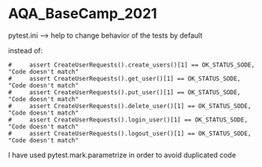 # AQA_BaseCamp_2021
pytest.ini --> help to change behavior of the tests by default

instead of:

    #     assert CreateUserRequests().create_users()[1] == OK_STATUS_SODE, "Code doesn't match"
    #     assert CreateUserRequests().get_user()[1] == OK_STATUS_SODE, "Code doesn't match"
    #     assert CreateUserRequests().put_user()[1] == OK_STATUS_SODE, "Code doesn't match"
    #     assert CreateUserRequests().delete_user()[1] == OK_STATUS_SODE, "Code doesn't match"
    #     assert CreateUserRequests().login_user()[1] == OK_STATUS_SODE, "Code doesn't match"
    #     assert CreateUserRequests().logout_user()[1] == OK_STATUS_SODE, "Code doesn't match"

I have used pytest.mark.parametrize in order to avoid duplicated code